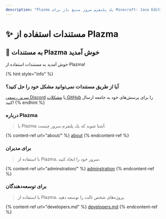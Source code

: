 ```yaml
---
description: "Plazma یک پلتفرم سرور منبع باز برای Minecraft: Java Edition است که بهینه‌سازی تجربی بر اساس کاغذ و قابلیت سفارشی سازی از چند مکانیزم بازی را اضافه کرده است."
---
```


# ✨ مستندات استفاده از Plazma

## 👋 به مستندات Plazma خوش آمدید

خوش آمدید به مستندات استفاده از Plazma!

{% hint style="info" %}

### آیا از طریق مستندات نمی‌توانید مشکل خود را حل کنید؟

[سرور رسمی Discord](https://discord.gg/MmfC52K8A8) یا [مشکلات GitHub](https://github.com/PlazmaMC/PlazmaBukkit/issues) را برای پرسش‌های خود به جامعه ارسال کنید!
{% endhint %}

### درباره Plazma

> با Plazma آشنا شوید که یک پلتفرم سرور چیست.

{% content-ref url="about/" %}
[about](about/)
{% endcontent-ref %}

### برای مدیران

> با استفاده از Plazma، سرور خود را ایجاد کنید.

{% content-ref url="adminstration/" %}
[adminstration](adminstration/)
{% endcontent-ref %}

### برای توسعه‌دهندگان

> با استفاده از Plazma، پروژه‌های شخص ثالث را توسعه دهید.

{% content-ref url="developers.md" %}
[developers.md](developers.md)
{% endcontent-ref %}

